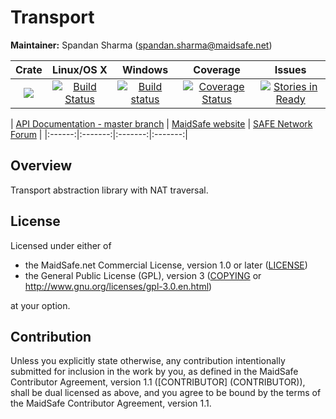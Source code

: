# Transport

**Maintainer:** Spandan Sharma (spandan.sharma@maidsafe.net)

|Crate|Linux/OS X|Windows|Coverage|Issues|
|:---:|:--------:|:-----:|:------:|:----:|
|[![](http://meritbadge.herokuapp.com/transport)](https://crates.io/crates/transport)|[![Build Status](https://travis-ci.org/maidsafe/transport.svg?branch=master)](https://travis-ci.org/maidsafe/transport)|[![Build status](https://ci.appveyor.com/api/projects/status/6xryf5op1mxxc51r/branch/master?svg=true)](https://ci.appveyor.com/project/MaidSafe-QA/transport/branch/master)|[![Coverage Status](https://coveralls.io/repos/maidsafe/transport/badge.svg)](https://coveralls.io/r/maidsafe/transport)|[![Stories in Ready](https://badge.waffle.io/maidsafe/transport.png?label=ready&title=Ready)](https://waffle.io/maidsafe/transport)|

| [API Documentation - master branch](http://docs.maidsafe.net/transport/master) | [MaidSafe website](http://maidsafe.net) | [SAFE Network Forum](https://forum.safenetwork.io) |
|:------:|:-------:|:-------:|:-------:|

## Overview

Transport abstraction library with NAT traversal.

## License

Licensed under either of

* the MaidSafe.net Commercial License, version 1.0 or later ([LICENSE](LICENSE))
* the General Public License (GPL), version 3 ([COPYING](COPYING) or http://www.gnu.org/licenses/gpl-3.0.en.html)

at your option.

## Contribution

Unless you explicitly state otherwise, any contribution intentionally submitted for inclusion in the
work by you, as defined in the MaidSafe Contributor Agreement, version 1.1 ([CONTRIBUTOR]
(CONTRIBUTOR)), shall be dual licensed as above, and you agree to be bound by the terms of the
MaidSafe Contributor Agreement, version 1.1.
